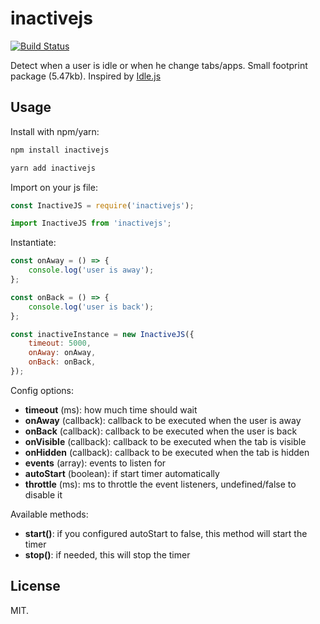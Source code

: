 # inactivejs

[![Build Status](https://travis-ci.org/fireworkweb/inactivejs.svg?branch=develop)](https://travis-ci.org/fireworkweb/inactivejs)

Detect when a user is idle or when he change tabs/apps. Small footprint package (5.47kb). Inspired by [Idle.js](https://github.com/shawnmclean/Idle.js)

## Usage

Install with npm/yarn:

```sh
npm install inactivejs

yarn add inactivejs
```

Import on your js file:

```js
const InactiveJS = require('inactivejs');

import InactiveJS from 'inactivejs';
```

Instantiate:

```js
const onAway = () => {
    console.log('user is away');
};

const onBack = () => {
    console.log('user is back');
};

const inactiveInstance = new InactiveJS({
    timeout: 5000,
    onAway: onAway,
    onBack: onBack,
});
```

Config options:

- **timeout** (ms): how much time should wait
- **onAway** (callback): callback to be executed when the user is away
- **onBack** (callback): callback to be executed when the user is back
- **onVisible** (callback): callback to be executed when the tab is visible
- **onHidden** (callback): callback to be executed when the tab is hidden
- **events** (array): events to listen for
- **autoStart** (boolean): if start timer automatically
- **throttle** (ms): ms to throttle the event listeners, undefined/false to disable it

Available methods:

- **start()**: if you configured autoStart to false, this method will start the timer
- **stop()**: if needed, this will stop the timer

## License

MIT.
